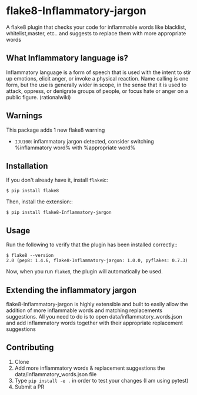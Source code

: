 # flake8-Inflammatory-jargon


A flake8 plugin that checks your code for inflammable words like blacklist, whitelist,master, etc.. and suggests to replace them with more appropriate words

## What Inflammatory language is?
Inflammatory language is a form of speech that is used with the intent to stir up emotions, elicit anger, or invoke a physical reaction. Name calling is one form, but the use is generally wider in scope, in the sense that it is used to attack, oppress, or denigrate groups of people, or focus hate or anger on a public figure. (rationalwiki)

## Warnings
This package adds 1 new flake8 warning

-  ``IJU100``: inflammatory jargon detected, consider switching %inflammatory word% with %appropriate word%

Installation
------------

If you don't already have it, install ``flake8``::

    $ pip install flake8

Then, install the extension::

    $ pip install flake8-Inflammatory-jargon

Usage
-----

Run the following to verify that the plugin has been installed correctly::

    $ flake8 --version
    2.0 (pep8: 1.4.6, flake8-Inflammatory-jargon: 1.0.0, pyflakes: 0.7.3)

Now, when you run ``flake8``, the plugin will automatically be used.
## Extending the inflammatory jargon
flake8-Inflammatory-jargon is highly extensible and built to easily allow the addition of more inflammable words and matching replacements suggestions. All you need to do is to open data/inflammatory_words.json and add inflammatory words together with their appropriate replacement suggestions

## Contributing
1. Clone
2. Add more inflammatory words & replacement suggestions the data/inflammatory_words.json file
3. Type `pip install -e .` in order to test your changes (I am using pytest)
3. Submit a PR
